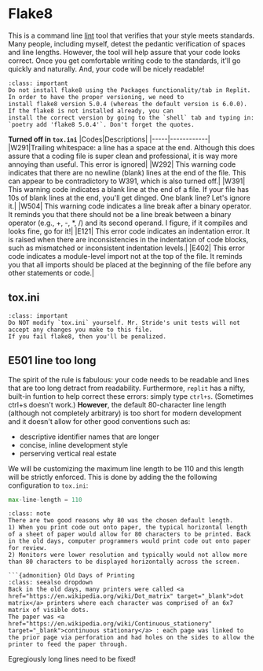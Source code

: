 # Flake8
This is a command line <a href="https://en.wikipedia.org/wiki/Lint_(software)" target="_blank">lint</a> tool that verifies that your style meets standards.
Many people, including myself, detest the pedantic verification of spaces and line lengths.
However, the tool will help assure that your code looks correct. Once you get
comfortable writing code to the standards, it'll go quickly and naturally. And, your code will be nicely readable!  

```{admonition} Important!
:class: important
Do not install flake8 using the Packages functionality/tab in Replit. In order to have the proper versioning, we need to
install flake8 version 5.0.4 (whereas the default version is 6.0.0). If the flake8 is not installed already, you can
install the correct version by going to the `shell` tab and typing in: `poetry add 'flake8 5.0.4'`. Don't forget the quotes.
```

**Turned off in `tox.ini`**
|Codes|Descriptions|
|-----|------------|
|W291|Trailing whitespace: a line has a space at the end. Although this does assure that a coding file is super clean and professional, it is way more annoying than useful. This error is ignored|
|W292| This warning code indicates that there are no newline (blank) lines at the end of the file. This can appear to be contradictory to W391, which is also turned off.|
|W391| This warning code indicates a blank line at the end of a file. If your file has 10s of blank lines at the end, you'll get dinged. One blank line? Let's ignore it.|
|W504| This warning code indicates a line break after a binary operator. It reminds you that there should not be a line break between a binary operator (e.g., +, -, *, /) and its second operand. I figure, if it compiles and looks fine, go for it!|
|E121| This error code indicates an indentation error. It is raised when there are inconsistencies in the indentation of code blocks, such as mismatched or inconsistent indentation levels.|
|E402| This error code indicates a module-level import not at the top of the file. It reminds you that all imports should be placed at the beginning of the file before any other statements or code.|

## tox.ini
```{admonition} Important!
:class: important
Do NOT modify `tox.ini` yourself. Mr. Stride's unit tests will not accept any changes you make to this file.
If you fail flake8, then you'll be penalized.  
```

## E501 line too long
The spirit of the rule is fabulous: your code needs to be readable and lines that are too long detract from readability.
Furthermore, `replit` has a nifty, built-in funtion to help correct these errors: simply type `ctrl+s`. 
(Sometimes ctrl+s doesn't work.)
**However**, the default 80-character line length (although not completely arbitrary) is too short for modern development
and it doesn't allow for other good conventions such as:  
* descriptive identifier names that are longer  
* concise, inline development style   
* perserving vertical real estate   

We will be customizing the maximum line length to be 110 and this length will be strictly enforced. This is done by adding the
the following configuration to `tox.ini`:  
```python
max-line-length = 110
```

```{admonition} Why 80?
:class: note
There are two good reasons why 80 was the chosen default length.  
1) When you print code out onto paper, the typical horizontal length of a sheet of paper would allow for 80 characters to be printed. Back in the old days, computer programmers would print code out onto paper for review.  
2) Monitors were lower resolution and typically would not allow more than 80 characters to be displayed horizontally across the screen.  

```{admonition} Old Days of Printing
:class: seealso dropdown
Back in the old days, many printers were called <a href="https://en.wikipedia.org/wiki/Dot_matrix" target="_blank">dot matrix</a> printers where each character was comprised of an 6x7 matrix of visible dots.
The paper was <a href="https://en.wikipedia.org/wiki/Continuous_stationery" target="_blank">continuous stationary</a> : each page was linked to the prior page via perforation and had holes on the sides to allow the printer to feed the paper through.
```

Egregiously long lines need to be fixed!
